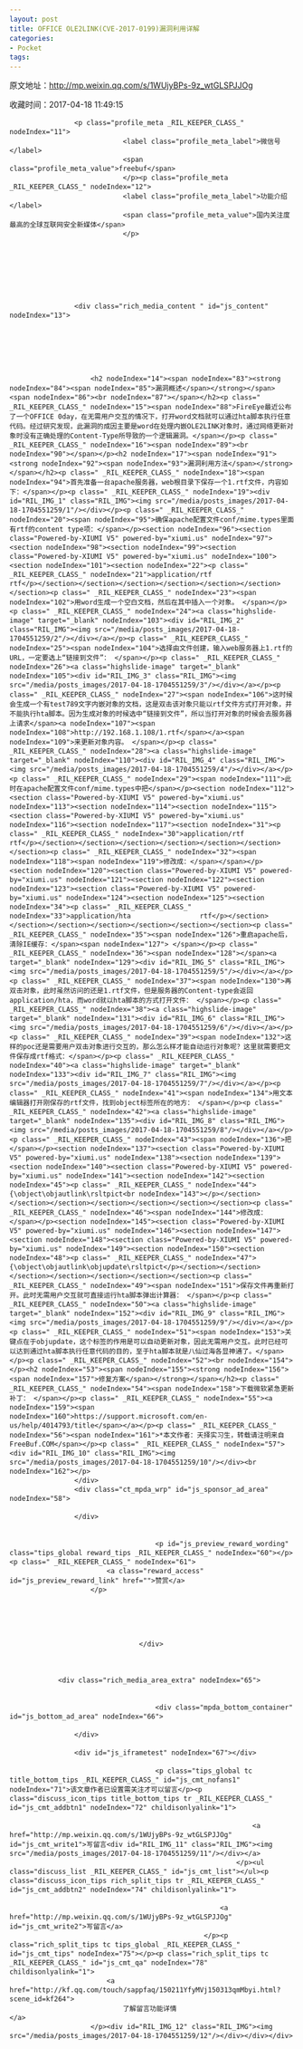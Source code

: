 ```yaml
---
layout: post
title: OFFICE OLE2LINK(CVE-2017-0199)漏洞利用详解
categories:
- Pocket
tags:
---
```

原文地址：http://mp.weixin.qq.com/s/1WUjyBPs-9z_wtGLSPJJOg

收藏时间：2017-04-18 11:49:15

<div  lang="zh">
                <div id="img-content" class="rich_media_area_primary" nodeIndex="6">
                    
                    <p class="profile_meta _RIL_KEEPER_CLASS_" nodeIndex="11">
                                <label class="profile_meta_label">微信号</label>
                                <span class="profile_meta_value">freebuf</span>
                                </p><p class="profile_meta _RIL_KEEPER_CLASS_" nodeIndex="12">
                                <label class="profile_meta_label">功能介绍</label>
                                <span class="profile_meta_value">国内关注度最高的全球互联网安全新媒体</span>
                                </p>
                    
                    
                    
                    
                                                            
                                                            
                    
                    <div class="rich_media_content " id="js_content" nodeIndex="13">
                        
                       
                        

                        
                        
                        <h2 nodeIndex="14"><span nodeIndex="83"><strong nodeIndex="84"><span nodeIndex="85">漏洞概述</span></strong></span><span nodeIndex="86"><br nodeIndex="87"></span></h2><p class=" _RIL_KEEPER_CLASS_" nodeIndex="15"><span nodeIndex="88">FireEye最近公布了一个OFFICE 0day，在无需用户交互的情况下，打开word文档就可以通过hta脚本执行任意代码。经过研究发现，此漏洞的成因主要是word在处理内嵌OLE2LINK对象时，通过网络更新对象时没有正确处理的Content-Type所导致的一个逻辑漏洞。</span></p><p class=" _RIL_KEEPER_CLASS_" nodeIndex="16"><span nodeIndex="89"><br nodeIndex="90"></span></p><h2 nodeIndex="17"><span nodeIndex="91"><strong nodeIndex="92"><span nodeIndex="93">漏洞利用方法</span></strong></span></h2><p class=" _RIL_KEEPER_CLASS_" nodeIndex="18"><span nodeIndex="94">首先准备一台apache服务器，web根目录下保存一个1.rtf文件，内容如下：</span></p><p class=" _RIL_KEEPER_CLASS_" nodeIndex="19"><div id="RIL_IMG_1" class="RIL_IMG"><img src="/media/posts_images/2017-04-18-1704551259/1"/></div></p><p class=" _RIL_KEEPER_CLASS_" nodeIndex="20"><span nodeIndex="95">确保apache配置文件conf/mime.types里面有rtf的content type项：</span></p><section nodeIndex="96"><section class="Powered-by-XIUMI V5" powered-by="xiumi.us" nodeIndex="97"><section nodeIndex="98"><section nodeIndex="99"><section class="Powered-by-XIUMI V5" powered-by="xiumi.us" nodeIndex="100"><section nodeIndex="101"><section nodeIndex="22"><p class=" _RIL_KEEPER_CLASS_" nodeIndex="21">application/rtf                 rtf</p></section></section></section></section></section></section></section><p class=" _RIL_KEEPER_CLASS_" nodeIndex="23"><span nodeIndex="102">用word生成一个空白文档，然后在其中插入一个对象。 </span></p><p class=" _RIL_KEEPER_CLASS_" nodeIndex="24"><a class="highslide-image" target="_blank" nodeIndex="103"><div id="RIL_IMG_2" class="RIL_IMG"><img src="/media/posts_images/2017-04-18-1704551259/2"/></div></a></p><p class=" _RIL_KEEPER_CLASS_" nodeIndex="25"><span nodeIndex="104">选择由文件创建，输入web服务器上1.rtf的URL，一定要选上“链接到文件”： </span></p><p class=" _RIL_KEEPER_CLASS_" nodeIndex="26"><a class="highslide-image" target="_blank" nodeIndex="105"><div id="RIL_IMG_3" class="RIL_IMG"><img src="/media/posts_images/2017-04-18-1704551259/3"/></div></a></p><p class=" _RIL_KEEPER_CLASS_" nodeIndex="27"><span nodeIndex="106">这时候会生成一个有test789文字内嵌对象的文档，这是双击该对象只能以rtf文件方式打开对象，并不能执行hta脚本。因为生成对象的时候选中“链接到文件”，所以当打开对象的时候会去服务器上请求</span><a nodeIndex="107"><span nodeIndex="108">http://192.168.1.108/1.rtf</span></a><span nodeIndex="109">来更新对象内容。 </span></p><p class=" _RIL_KEEPER_CLASS_" nodeIndex="28"><a class="highslide-image" target="_blank" nodeIndex="110"><div id="RIL_IMG_4" class="RIL_IMG"><img src="/media/posts_images/2017-04-18-1704551259/4"/></div></a></p><p class=" _RIL_KEEPER_CLASS_" nodeIndex="29"><span nodeIndex="111">此时在apache配置文件conf/mime.types中把</span></p><section nodeIndex="112"><section class="Powered-by-XIUMI V5" powered-by="xiumi.us" nodeIndex="113"><section nodeIndex="114"><section nodeIndex="115"><section class="Powered-by-XIUMI V5" powered-by="xiumi.us" nodeIndex="116"><section nodeIndex="117"><section nodeIndex="31"><p class=" _RIL_KEEPER_CLASS_" nodeIndex="30">application/rtf                 rtf</p></section></section></section></section></section></section></section><p class=" _RIL_KEEPER_CLASS_" nodeIndex="32"><span nodeIndex="118"><span nodeIndex="119">修改成：</span></span></p><section nodeIndex="120"><section class="Powered-by-XIUMI V5" powered-by="xiumi.us" nodeIndex="121"><section nodeIndex="122"><section nodeIndex="123"><section class="Powered-by-XIUMI V5" powered-by="xiumi.us" nodeIndex="124"><section nodeIndex="125"><section nodeIndex="34"><p class=" _RIL_KEEPER_CLASS_" nodeIndex="33">application/hta                 rtf</p></section></section></section></section></section></section></section><p class=" _RIL_KEEPER_CLASS_" nodeIndex="35"><span nodeIndex="126">重启apache后，清除IE缓存：</span><span nodeIndex="127"> </span></p><p class=" _RIL_KEEPER_CLASS_" nodeIndex="36"><span nodeIndex="128"></span><a target="_blank" nodeIndex="129"><div id="RIL_IMG_5" class="RIL_IMG"><img src="/media/posts_images/2017-04-18-1704551259/5"/></div></a></p><p class=" _RIL_KEEPER_CLASS_" nodeIndex="37"><span nodeIndex="130">再双击对象，此时虽然访问的还是1.rtf文件，但是服务器的Content-type会返回application/hta，而word就以hta脚本的方式打开文件： </span></p><p class=" _RIL_KEEPER_CLASS_" nodeIndex="38"><a class="highslide-image" target="_blank" nodeIndex="131"><div id="RIL_IMG_6" class="RIL_IMG"><img src="/media/posts_images/2017-04-18-1704551259/6"/></div></a></p><p class=" _RIL_KEEPER_CLASS_" nodeIndex="39"><span nodeIndex="132">这样的poc还是需要用户双击对象进行交互的，那么怎么样才能自动运行对象呢？这里就需要把文件保存成rtf格式：</span></p><p class=" _RIL_KEEPER_CLASS_" nodeIndex="40"><a class="highslide-image" target="_blank" nodeIndex="133"><div id="RIL_IMG_7" class="RIL_IMG"><img src="/media/posts_images/2017-04-18-1704551259/7"/></div></a></p><p class=" _RIL_KEEPER_CLASS_" nodeIndex="41"><span nodeIndex="134">用文本编辑器打开刚保存的rtf文件，找到object标签所在的地方： </span></p><p class=" _RIL_KEEPER_CLASS_" nodeIndex="42"><a class="highslide-image" target="_blank" nodeIndex="135"><div id="RIL_IMG_8" class="RIL_IMG"><img src="/media/posts_images/2017-04-18-1704551259/8"/></div></a></p><p class=" _RIL_KEEPER_CLASS_" nodeIndex="43"><span nodeIndex="136">把</span></p><section nodeIndex="137"><section class="Powered-by-XIUMI V5" powered-by="xiumi.us" nodeIndex="138"><section nodeIndex="139"><section nodeIndex="140"><section class="Powered-by-XIUMI V5" powered-by="xiumi.us" nodeIndex="141"><section nodeIndex="142"><section nodeIndex="45"><p class=" _RIL_KEEPER_CLASS_" nodeIndex="44">{\object\objautlink\rsltpict<br nodeIndex="143"></p></section></section></section></section></section></section></section><p class=" _RIL_KEEPER_CLASS_" nodeIndex="46"><span nodeIndex="144">修改成：</span></p><section nodeIndex="145"><section class="Powered-by-XIUMI V5" powered-by="xiumi.us" nodeIndex="146"><section nodeIndex="147"><section nodeIndex="148"><section class="Powered-by-XIUMI V5" powered-by="xiumi.us" nodeIndex="149"><section nodeIndex="150"><section nodeIndex="48"><p class=" _RIL_KEEPER_CLASS_" nodeIndex="47">{\object\objautlink\objupdate\rsltpict</p></section></section></section></section></section></section></section><p class=" _RIL_KEEPER_CLASS_" nodeIndex="49"><span nodeIndex="151">保存文件再重新打开。此时无需用户交互就可直接运行hta脚本弹出计算器： </span></p><p class=" _RIL_KEEPER_CLASS_" nodeIndex="50"><a class="highslide-image" target="_blank" nodeIndex="152"><div id="RIL_IMG_9" class="RIL_IMG"><img src="/media/posts_images/2017-04-18-1704551259/9"/></div></a></p><p class=" _RIL_KEEPER_CLASS_" nodeIndex="51"><span nodeIndex="153">关键点在于objupdate，这个标签的作用是可以自动更新对象，因此无需用户交互。此时已经可以达到通过hta脚本执行任意代码的目的，至于hta脚本就是八仙过海各显神通了。</span></p><p class=" _RIL_KEEPER_CLASS_" nodeIndex="52"><br nodeIndex="154"></p><h2 nodeIndex="53"><span nodeIndex="155"><strong nodeIndex="156"><span nodeIndex="157">修复方案</span></strong></span></h2><p class=" _RIL_KEEPER_CLASS_" nodeIndex="54"><span nodeIndex="158">下载微软紧急更新补丁： </span></p><p class=" _RIL_KEEPER_CLASS_" nodeIndex="55"><a nodeIndex="159"><span nodeIndex="160">https://support.microsoft.com/en-us/help/4014793/title</span></a></p><p class=" _RIL_KEEPER_CLASS_" nodeIndex="56"><span nodeIndex="161">*本文作者：天择实习生，转载请注明来自FreeBuf.COM</span></p><p class=" _RIL_KEEPER_CLASS_" nodeIndex="57"><div id="RIL_IMG_10" class="RIL_IMG"><img src="/media/posts_images/2017-04-18-1704551259/10"/></div><br nodeIndex="162"></p>
                    </div>
                    <div class="ct_mpda_wrp" id="js_sponsor_ad_area" nodeIndex="58">

                    </div>

                    
                                        <p id="js_preview_reward_wording" class="tips_global reward_tips _RIL_KEEPER_CLASS_" nodeIndex="60"></p><p class=" _RIL_KEEPER_CLASS_" nodeIndex="61">
                            <a class="reward_access" id="js_preview_reward_link" href="">赞赏</a>
                        </p>
                                        
                                        



                                    </div>

                

                <div class="rich_media_area_extra" nodeIndex="65">

                    
                                        <div class="mpda_bottom_container" id="js_bottom_ad_area" nodeIndex="66">
                        
                    </div>
                                        
                    <div id="js_iframetest" nodeIndex="67"></div>
                                        
                                        <p class="tips_global tc title_bottom_tips _RIL_KEEPER_CLASS_" id="js_cmt_nofans1" nodeIndex="71">该文章作者已设置需关注才可以留言</p><p class="discuss_icon_tips title_bottom_tips tr _RIL_KEEPER_CLASS_" id="js_cmt_addbtn1" nodeIndex="72" childisonlyalink="1">
                                
                                                                <a href="http://mp.weixin.qq.com/s/1WUjyBPs-9z_wtGLSPJJOg" id="js_cmt_write1">写留言<div id="RIL_IMG_11" class="RIL_IMG"><img src="/media/posts_images/2017-04-18-1704551259/11"/></div></a>
                                                            </p><ul class="discuss_list _RIL_KEEPER_CLASS_" id="js_cmt_list"></ul><p class="discuss_icon_tips rich_split_tips tr _RIL_KEEPER_CLASS_" id="js_cmt_addbtn2" nodeIndex="74" childisonlyalink="1">
                            
                                                        <a href="http://mp.weixin.qq.com/s/1WUjyBPs-9z_wtGLSPJJOg" id="js_cmt_write2">写留言</a>
                                                    </p><p class="rich_split_tips tc tips_global _RIL_KEEPER_CLASS_" id="js_cmt_tips" nodeIndex="75"></p><p class="rich_split_tips tc _RIL_KEEPER_CLASS_" id="js_cmt_qa" nodeIndex="78" childisonlyalink="1">
                            <a href="http://kf.qq.com/touch/sappfaq/150211YfyMVj150313qmMbyi.html?scene_id=kf264">
                                了解留言功能详情                            </a>
                        </p><div id="RIL_IMG_12" class="RIL_IMG"><img src="/media/posts_images/2017-04-18-1704551259/12"/></div></div></div>